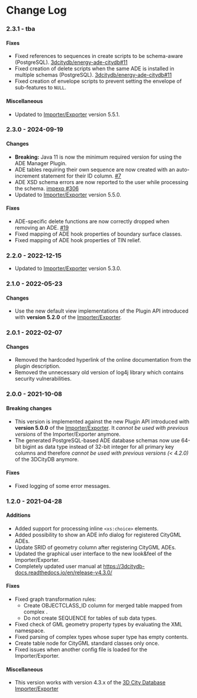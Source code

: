 Change Log
==========

### 2.3.1 - tba

#### Fixes
* Fixed references to sequences in create scripts to be schema-aware (PostgreSQL). [3dcitydb/energy-ade-citydb#11](https://github.com/3dcitydb/energy-ade-citydb/issues/11) 
* Fixed creation of delete scripts when the same ADE is installed in multiple schemas (PostgreSQL). [3dcitydb/energy-ade-citydb#11](https://github.com/3dcitydb/energy-ade-citydb/issues/11)
* Fixed creation of envelope scripts to prevent setting the envelope of sub-features to `NULL`.

#### Miscellaneous
* Updated to [Importer/Exporter](https://github.com/3dcitydb/importer-exporter) version 5.5.1.

### 2.3.0 - 2024-09-19

#### Changes
* **Breaking:** Java 11 is now the minimum required version for using the ADE Manager Plugin.
* ADE tables requiring their own sequence are now created with an auto-increment statement for their ID column.
  [#7](https://github.com/3dcitydb/plugin-ade-manager/issues/7)
* ADE XSD schema errors are now reported to the user while processing the schema. [impexp #306](https://github.com/3dcitydb/importer-exporter/issues/306)
* Updated to [Importer/Exporter](https://github.com/3dcitydb/importer-exporter) version 5.5.0.

#### Fixes
* ADE-specific delete functions are now correctly dropped when removing an ADE. [#19](https://github.com/3dcitydb/plugin-ade-manager/issues/19)
* Fixed mapping of ADE hook properties of boundary surface classes.
* Fixed mapping of ADE hook properties of TIN relief.

### 2.2.0 - 2022-12-15

* Updated to [Importer/Exporter](https://github.com/3dcitydb/importer-exporter) version 5.3.0.

### 2.1.0 - 2022-05-23

#### Changes
* Use the new default view implementations of the Plugin API introduced with **version 5.2.0** of the
  [Importer/Exporter](https://github.com/3dcitydb/importer-exporter).

### 2.0.1 - 2022-02-07

#### Changes
* Removed the hardcoded hyperlink of the online documentation from the plugin description.
* Removed the unnecessary old version of log4j library which contains security vulnerabilities.

### 2.0.0 - 2021-10-08

#### Breaking changes
* This version is implemented against the new Plugin API introduced with **version 5.0.0** of the
  [Importer/Exporter](https://github.com/3dcitydb/importer-exporter). It *cannot be used with previous versions*
  of the Importer/Exporter anymore.
* The generated PostgreSQL-based ADE database schemas now use 64-bit bigint as data type instead of 32-bit integer 
  for all primary key columns and therefore *cannot be used with previous versions (< 4.2.0)* of the 3DCityDB anymore.

#### Fixes
* Fixed logging of some error messages.

### 1.2.0 - 2021-04-28

#### Additions
* Added support for processing inline `<xs:choice>` elements.
* Added possibility to show an ADE info dialog for registered CityGML ADEs.
* Update SRID of geometry column after registering CityGML ADEs.
* Updated the graphical user interface to the new look&feel of the Importer/Exporter.
* Completely updated user manual at https://3dcitydb-docs.readthedocs.io/en/release-v4.3.0/

#### Fixes
* Fixed graph transformation rules:
  * Create OBJECTCLASS_ID column for merged table mapped from complex <DataType>.
  * Do not create SEQUENCE for tables of sub data types.
* Fixed check of GML geometry property types by evaluating the XML namespace.
* Fixed parsing of complex types whose super type has empty contents.
* Create table node for CityGML standard classes only once.
* Fixed issues when another config file is loaded for the Importer/Exporter.

#### Miscellaneous
* This version works with version 4.3.x of the [3D City Database Importer/Exporter](https://github.com/3dcitydb/importer-exporter)
